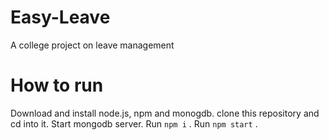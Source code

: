 # Easy-Leave
A college project on leave management

# How to run

Download and install node.js, npm and monogdb.
clone this repository and cd into it.
Start mongodb server.
Run `npm i` .
Run `npm start` .
